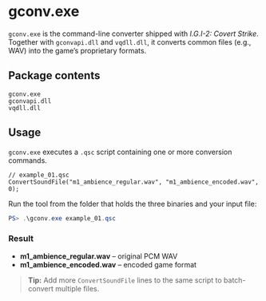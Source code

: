 # gconv.exe

`gconv.exe` is the command-line converter shipped with *I.G.I-2: Covert Strike*.
Together with `gconvapi.dll` and `vqdll.dll`, it converts common files (e.g., WAV) into the game’s proprietary formats.

## Package contents

```
gconv.exe
gconvapi.dll
vqdll.dll
```

## Usage

`gconv.exe` executes a `.qsc` script containing one or more conversion commands.

```qsc
// example_01.qsc
ConvertSoundFile("m1_ambience_regular.wav", "m1_ambience_encoded.wav", 0);
```

Run the tool from the folder that holds the three binaries and your input file:

```powershell
PS> .\gconv.exe example_01.qsc
```

### Result

* **m1\_ambience\_regular.wav** – original PCM WAV
* **m1\_ambience\_encoded.wav** – encoded game format

> **Tip:** Add more `ConvertSoundFile` lines to the same script to batch-convert multiple files.
